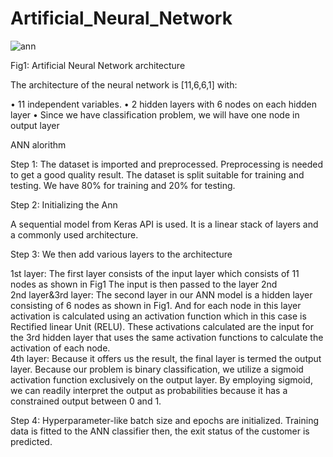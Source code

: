 # Artificial_Neural_Network

![ann](https://user-images.githubusercontent.com/66326769/147590402-08d772b0-25d6-4f43-b32a-ea2a87476e4d.png)

Fig1: Artificial Neural Network architecture

The architecture of the neural network is [11,6,6,1] with: 

•	11 independent variables. 
•	2 hidden layers with 6 nodes on each hidden layer
•	Since we have classification problem, we will have one node in output layer  

ANN alorithm

Step 1: The dataset is imported and preprocessed. Preprocessing is needed to get a good quality result. The dataset is split suitable for training and testing. We have 80% for training and 20% for testing. 

Step 2: Initializing the Ann 

A sequential model from Keras API is used. It is a linear stack of layers and a commonly used architecture.

Step 3: We then add various layers to the architecture 

1st layer: The first layer consists of the input layer which consists of 11 nodes as shown in   Fig1 The input is then passed to the layer 2nd  
2nd layer&3rd layer: The second layer in our ANN model is a hidden layer consisting of 6 nodes as shown in Fig1. And for each node in this layer activation is calculated using an activation function which in this case is Rectified linear Unit (RELU). These activations calculated are the input for the 3rd hidden layer that uses the same activation functions to calculate the activation of each node.   
4th layer:  Because it offers us the result, the final layer is termed the output layer. Because our problem is binary classification, we utilize a sigmoid activation function exclusively on the output layer. By employing sigmoid, we can readily interpret the output as probabilities because it has a constrained output between 0 and 1.

Step 4:  Hyperparameter-like batch size and epochs are initialized. Training data is fitted to the ANN classifier then, the exit status of the customer is predicted.  
